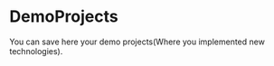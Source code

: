 DemoProjects
============

You can save here your demo projects(Where you implemented new technologies).
